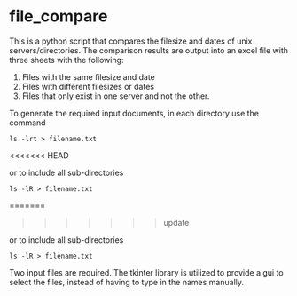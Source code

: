 # file_compare
This is a python script that compares the filesize and dates of unix servers/directories.  The comparison results are output into an excel file with three sheets with the following:
1. Files with the same filesize and date
2. Files with different filesizes or dates
3. Files that only exist in one server and not the other.

To generate the required input documents, in each directory use the command

```
ls -lrt > filename.txt
```
<<<<<<< HEAD

or to include all sub-directories

```
ls -lR > filename.txt
```
=======
>>>>>>> update

or to include all sub-directories

```
ls -lR > filename.txt
```

Two input files are required.  The tkinter library is utilized to provide a gui to select the files, instead of having to type in the names manually.

